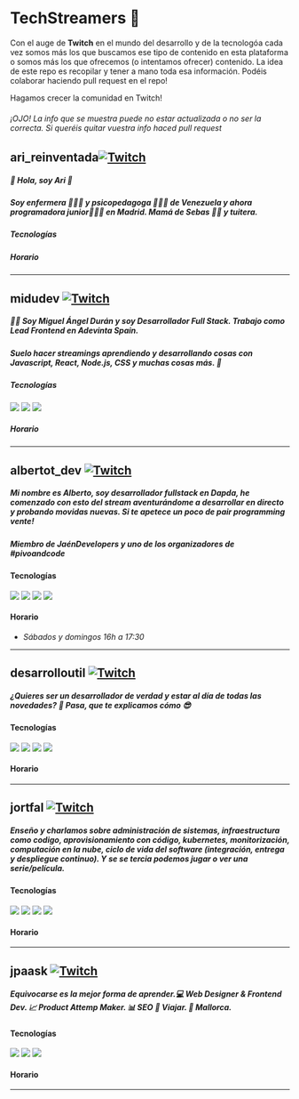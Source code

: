 # TechStreamers 👋
Con el auge de **Twitch** en el mundo del desarrollo y de la tecnologóa cada vez somos más los que buscamos ese tipo de contenido en esta plataforma o somos más los que ofrecemos (o intentamos ofrecer) contenido. La idea de este repo es recopilar y tener a mano toda esa información.
Podéis colaborar haciendo pull request en el repo!

Hagamos crecer la comunidad en Twitch!
###### *¡OJO! La info que se muestra puede no estar actualizada o no ser la correcta. Si queréis quitar vuestra info haced pull request*

## ari_reinventada[![Twitch](https://img.shields.io/badge/-ver%20en%20Twitch-9146FF?logo=Twitch&logoColor=white)](https://twitch.tv/ari_reinventada)
##### 🐣 Hola, soy Ari 🐙
##### Soy enfermera 👩🏻‍⚕️ y psicopedagoga 👩🏻‍🏫 de Venezuela y ahora programadora junior👩🏻‍💻 en Madrid. Mamá de Sebas 👩‍👦 y tuitera.
##### Tecnologías
##### Horario

***
## midudev [![Twitch](https://img.shields.io/badge/-ver%20en%20Twitch-9146FF?logo=Twitch&logoColor=white)](https://twitch.tv/midudev)
##### 👨‍💻 Soy Miguel Ángel Durán y soy Desarrollador Full Stack. Trabajo como Lead Frontend en Adevinta Spain.
##### Suelo hacer streamings aprendiendo y desarrollando cosas con Javascript, React, Node.js, CSS y muchas cosas más. 🚀
##### Tecnologías
![](https://img.shields.io/badge/-React-61DAFB?logo=React&logoColor=white)
![](https://img.shields.io/badge/-Javascript-F7DF1E?logo=Javascript&logoColor=white)
![](https://img.shields.io/badge/-NodeJS-339933?logo=node.js&logoColor=white)
##### Horario
***
## albertot_dev [![Twitch](https://img.shields.io/badge/-ver%20en%20Twitch-9146FF?logo=Twitch&logoColor=white)](https://twitch.tv/albertot_dev)
##### Mi nombre es Alberto, soy desarrollador fullstack en Dapda, he comenzado con esto del stream aventurándome a desarrollar en directo y probando movidas nuevas. Si te apetece un poco de pair programming  vente!

##### Miembro de JaénDevelopers y uno de los organizadores de #pivoandcode
#### Tecnologías
![](https://img.shields.io/badge/-TypeScript-3178C6?logo=typescript&logoColor=white)
![](https://img.shields.io/badge/-Javascript-F7DF1E?logo=Javascript&logoColor=white)
![](https://img.shields.io/badge/-NodeJS-339933?logo=node.js&logoColor=white)
![](https://img.shields.io/badge/-Angular-DD0031?logo=angular&logoColor=white)
#### Horario
- *Sábados y domingos 16h a 17:30*
***
## desarrolloutil [![Twitch](https://img.shields.io/badge/-ver%20en%20Twitch-9146FF?logo=Twitch&logoColor=white)](https://twitch.tv/desarrolloutil)
##### ¿Quieres ser un desarrollador de verdad y estar al día de todas las novedades? 🤔 Pasa, que te explicamos cómo 😎
#### Tecnologías
![](https://img.shields.io/badge/-Mongo-47A248?logo=mongodb&logoColor=white)
![](https://img.shields.io/badge/-Express-black?logo=express&logoColor=white)
![](https://img.shields.io/badge/-React-61DAFB?logo=react&logoColor=white)
![](https://img.shields.io/badge/-NodeJS-339933?logo=node.js&logoColor=white)
#### Horario

***
## jortfal [![Twitch](https://img.shields.io/badge/-ver%20en%20Twitch-9146FF?logo=Twitch&logoColor=white)](https://twitch.tv/jortfal)
##### Enseño y charlamos sobre administración de sistemas, infraestructura como codigo, aprovisionamiento con código, kubernetes, monitorización, computación en la nube, ciclo de vida del software (integración, entrega y despliegue continuo). Y se se tercia podemos jugar o ver una serie/película.

#### Tecnologías
![](https://img.shields.io/badge/-Kubernetes-326CE5?logo=kubernetes&logoColor=white)
![](https://img.shields.io/badge/-AWS-232F3E?logo=amazon-aws&logoColor=white)
![](https://img.shields.io/badge/-Google_Cloud-4285F4?logo=google-cloud&logoColor=white)
![](https://img.shields.io/badge/-Terraform-623CE4?logo=terraform&logoColor=white)
#### Horario

***
## jpaask [![Twitch](https://img.shields.io/badge/-ver%20en%20Twitch-9146FF?logo=Twitch&logoColor=white)](https://twitch.tv/jpaask)
##### Equivocarse es la mejor forma de aprender.💻 Web Designer & Frontend Dev. 📈 Product Attemp Maker. 📊 SEO 🛫 Viajar. 🌴 Mallorca.

#### Tecnologías
![](https://img.shields.io/badge/-Vue.js-4FC08D?logo=vue.js&logoColor=white)
![](https://img.shields.io/badge/-React-61DAFB?logo=react&logoColor=white)
![](https://img.shields.io/badge/-NodeJS-339933?logo=node.js&logoColor=white)
#### Horario

***
